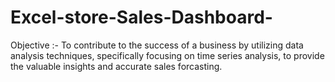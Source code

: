 # Excel-store-Sales-Dashboard-
Objective :- To contribute to the success of a business by utilizing data analysis techniques, specifically focusing on time series analysis, to provide the valuable insights and accurate sales forcasting.
